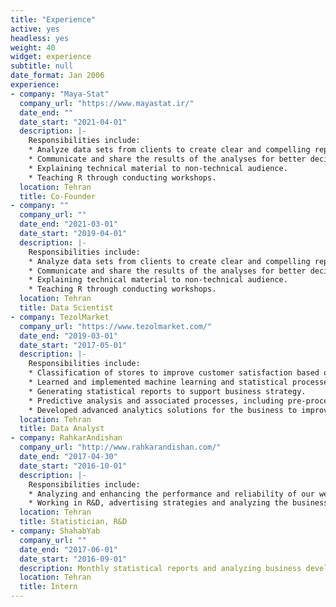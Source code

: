 ```yaml
---
title: "Experience"
active: yes
headless: yes
weight: 40
widget: experience
subtitle: null
date_format: Jan 2006
experience:
- company: "Maya-Stat"
  company_url: "https://www.mayastat.ir/"
  date_end: ""
  date_start: "2021-04-01"
  description: |-
    Responsibilities include:
    * Analyze data sets from clients to create clear and compelling reports, visualizations, and interactive           apps.
    * Communicate and share the results of the analyses for better decision making.
    * Explaining technical material to non-technical audience.
    * Teaching R through conducting workshops.
  location: Tehran
  title: Co-Founder
- company: ""
  company_url: ""
  date_end: "2021-03-01"
  date_start: "2019-04-01"
  description: |-
    Responsibilities include:
    * Analyze data sets from clients to create clear and compelling reports, visualizations, and interactive           apps.
    * Communicate and share the results of the analyses for better decision making.
    * Explaining technical material to non-technical audience.
    * Teaching R through conducting workshops.
  location: Tehran
  title: Data Scientist
- company: TezolMarket
  company_url: "https://www.tezolmarket.com/"
  date_end: "2019-03-01"
  date_start: "2017-05-01"
  description: |-
    Responsibilities include:
    * Classification of stores to improve customer satisfaction based on machine learning algorithms. 
    * Learned and implemented machine learning and statistical processes, including: anomaly detection, logistic       regression, dimension reduction and variable selection, decision tree, and many other techniques.
    * Generating statistical reports to support business strategy.
    * Predictive analysis and associated processes, including pre-processing and cleaning data, exploratory data       analysis, model training, testing, and evaluation.
    * Developed advanced analytics solutions for the business to improve decision making process.
  location: Tehran
  title: Data Analyst
- company: RahkarAndishan
  company_url: "http://www.rahkarandishan.com/"
  date_end: "2017-04-30"
  date_start: "2016-10-01"
  description: |-
    Responsibilities include:
    * Analyzing and enhancing the performance and reliability of our web services through analyzing the data.
    * Working in R&D, advertising strategies and analyzing the business development.
  location: Tehran
  title: Statistician, R&D
- company: ShahabYab
  company_url: ""
  date_end: "2017-06-01"
  date_start: "2016-09-01"
  description: Monthly statistical reports and analyzing business development.
  location: Tehran
  title: Intern
---
```

